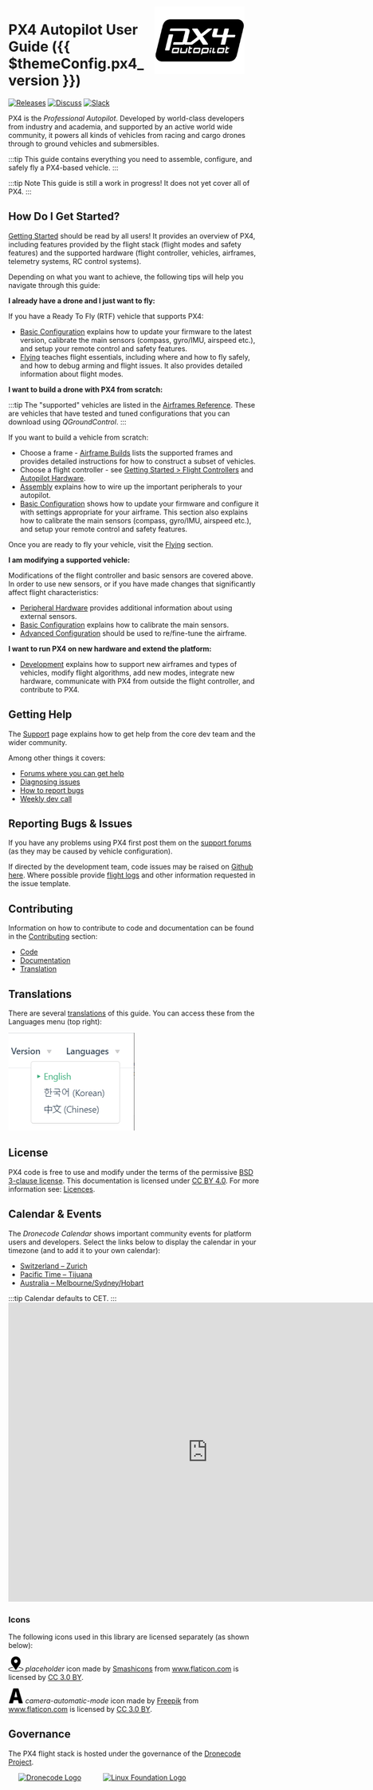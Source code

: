 <div style="float:right; padding:10px; margin-right:20px;"><a href="http://px4.io/"><img src="../assets/site/logo_pro_small.png" title="Px4 Logo" width="180px" /></a></div>

# PX4 Autopilot User Guide ({{ $themeConfig.px4_version }})

[![Releases](https://img.shields.io/badge/release-master-blue.svg)](https://github.com/PX4/PX4-Autopilot/releases) [![Discuss](https://img.shields.io/badge/discuss-px4-ff69b4.svg)](http://discuss.px4.io/) [![Slack](https://px4-slack.herokuapp.com/badge.svg)](http://slack.px4.io)

PX4 is the *Professional Autopilot*. Developed by world-class developers from industry and academia, and supported by an active world wide community, it powers all kinds of vehicles from racing and cargo drones through to ground vehicles and submersibles.

:::tip
This guide contains everything you need to assemble, configure, and safely fly a PX4-based vehicle.
:::

:::tip
Note This guide is still a work in progress! It does not yet cover all of PX4.
:::

## How Do I Get Started?

[Getting Started](getting_started/README.md) should be read by all users! It provides an overview of PX4, including features provided by the flight stack (flight modes and safety features) and the supported hardware (flight controller, vehicles, airframes, telemetry systems, RC control systems).

Depending on what you want to achieve, the following tips will help you navigate through this guide:

**I already have a drone and I just want to fly:**

If you have a Ready To Fly (RTF) vehicle that supports PX4:

* [Basic Configuration](config/README.md) explains how to update your firmware to the latest version, calibrate the main sensors (compass, gyro/IMU, airspeed etc.), and setup your remote control and safety features.
* [Flying](flying/README.md) teaches flight essentials, including where and how to fly safely, and how to debug arming and flight issues. It also provides detailed information about flight modes.

**I want to build a drone with PX4 from scratch:**

:::tip
The "supported" vehicles are listed in the [Airframes Reference](airframes/airframe_reference.md). These are vehicles that have tested and tuned configurations that you can download using *QGroundControl*.
:::

If you want to build a vehicle from scratch:

* Choose a frame - [Airframe Builds](airframes/README.md) lists the supported frames and provides detailed instructions for how to construct a subset of vehicles.
* Choose a flight controller - see [Getting Started > Flight Controllers](getting_started/flight_controller_selection.md) and [Autopilot Hardware](flight_controller/README.md).
* [Assembly](assembly/README.md) explains how to wire up the important peripherals to your autopilot.
* [Basic Configuration](config/README.md) shows how to update your firmware and configure it with settings appropriate for your airframe. This section also explains how to calibrate the main sensors (compass, gyro/IMU, airspeed etc.), and setup your remote control and safety features.

Once you are ready to fly your vehicle, visit the [Flying](flying/README.md) section.

**I am modifying a supported vehicle:**

Modifications of the flight controller and basic sensors are covered above. In order to use new sensors, or if you have made changes that significantly affect flight characteristics:

* [Peripheral Hardware](peripherals/README.md) provides additional information about using external sensors.
* [Basic Configuration](config/README.md) explains how to calibrate the main sensors.
* [Advanced Configuration](advanced_config/README.md) should be used to re/fine-tune the airframe.

**I want to run PX4 on new hardware and extend the platform:**

* [Development](development/development.md) explains how to support new airframes and types of vehicles, modify flight algorithms, add new modes, integrate new hardware, communicate with PX4 from outside the flight controller, and contribute to PX4.

## Getting Help

The [Support](contribute/support.md) page explains how to get help from the core dev team and the wider community.

Among other things it covers:

* [Forums where you can get help](contribute/support.md#forums-and-chat)
* [Diagnosing issues](contribute/support.md#diagnosing-problems)
* [How to report bugs](contribute/support.md#issue-bug-reporting)
* [Weekly dev call](contribute/support.md#weekly-dev-call)

## Reporting Bugs & Issues

If you have any problems using PX4 first post them on the [support forums](contribute/support.md#forums-and-chat) (as they may be caused by vehicle configuration).

If directed by the development team, code issues may be raised on [Github here](https://github.com/PX4/PX4-Autopilot/issues). Where possible provide [flight logs](getting_started/flight_reporting.md) and other information requested in the issue template.

## Contributing

Information on how to contribute to code and documentation can be found in the [Contributing](contribute/README.md) section:

* [Code](contribute/README.md)
* [Documentation](contribute/docs.md)
* [Translation](contribute/translation.md)

## Translations

There are several [translations](contribute/translation.md) of this guide. You can access these from the Languages menu (top right):

![Language Selector](../assets/vuepress/language_selector.png)

## License

PX4 code is free to use and modify under the terms of the permissive [BSD 3-clause license](https://opensource.org/licenses/BSD-3-Clause). This documentation is licensed under [CC BY 4.0](https://creativecommons.org/licenses/by/4.0/). For more information see: [Licences](contribute/licenses.md).

## Calendar & Events

The *Dronecode Calendar* shows important community events for platform users and developers. Select the links below to display the calendar in your timezone (and to add it to your own calendar):

* [Switzerland – Zurich](https://calendar.google.com/calendar/embed?src=linuxfoundation.org_g21tvam24m7pm7jhev01bvlqh8%40group.calendar.google.com&ctz=Europe%2FZurich)
* [Pacific Time – Tijuana](https://calendar.google.com/calendar/embed?src=linuxfoundation.org_g21tvam24m7pm7jhev01bvlqh8%40group.calendar.google.com&ctz=America%2FTijuana)
* [Australia – Melbourne/Sydney/Hobart](https://calendar.google.com/calendar/embed?src=linuxfoundation.org_g21tvam24m7pm7jhev01bvlqh8%40group.calendar.google.com&ctz=Australia%2FSydney)

:::tip
Calendar defaults to CET. ::: <iframe src="https://calendar.google.com/calendar/embed?title=Dronecode%20Calendar&amp;mode=WEEK&amp;height=600&amp;wkst=1&amp;bgcolor=%23FFFFFF&amp;src=linuxfoundation.org_g21tvam24m7pm7jhev01bvlqh8%40group.calendar.google.com&amp;color=%23691426&amp;ctz=Europe%2FZurich" style="border-width:0" width="800" height="600" frameborder="0" scrolling="no" mark="crwd-mark"></iframe> 

### Icons

The following icons used in this library are licensed separately (as shown below):

<img src="../assets/site/position_fixed.svg" title="Position fix required (e.g. GPS)" width="30px" /> *placeholder* icon made by <a href="https://www.flaticon.com/authors/smashicons" title="Smashicons">Smashicons</a> from <a href="https://www.flaticon.com/" title="Flaticon">www.flaticon.com</a> is licensed by <a href="http://creativecommons.org/licenses/by/3.0/" title="Creative Commons BY 3.0" target="_blank">CC 3.0 BY</a>.

<img src="../assets/site/automatic_mode.svg" title="Automatic mode" width="30px" /> *camera-automatic-mode* icon made by <a href="http://www.freepik.com" title="Freepik">Freepik</a> from <a href="https://www.flaticon.com/" title="Flaticon">www.flaticon.com</a> is licensed by <a href="http://creativecommons.org/licenses/by/3.0/" title="Creative Commons BY 3.0" target="_blank">CC 3.0 BY</a>.

## Governance

The PX4 flight stack is hosted under the governance of the [Dronecode Project](https://www.dronecode.org/).

<a href="https://www.dronecode.org/" style="padding:20px"><img src="https://mavlink.io/assets/site/logo_dronecode.png" alt="Dronecode Logo" width="110px"/></a>
<a href="https://www.linuxfoundation.org/projects" style="padding:20px;"><img src="https://mavlink.io/assets/site/logo_linux_foundation.png" alt="Linux Foundation Logo" width="80px" /></a>

<div style="padding:10px">&nbsp;</div>
